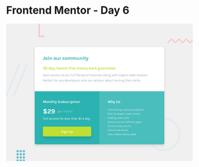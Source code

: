 # Frontend Mentor - Day 6

![Design preview for the Single price grid component coding challenge](./design/desktop-preview.jpg)
